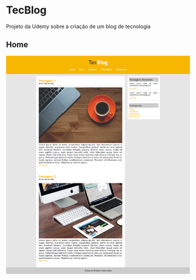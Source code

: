 # TecBlog
Projeto da Udemy sobre a criação de um blog de tecnologia
## Home
<img src="imagens/Tec-Blog-O-Seu-Blog-de-Tecnologia.png">